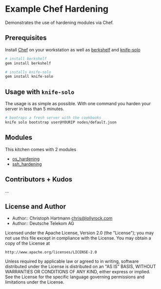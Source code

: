# Example Chef Hardening

Demonstrates the use of hardening modules via Chef.

## Prerequisites

Install [Chef](http://www.getchef.com/chef/install/) on your workstation as well as [berkshelf](http://berkshelf.com/) and [knife-solo](http://matschaffer.github.io/knife-solo/)

```bash
# install berkshelf
gem install berkshelf

# installs knife-solo
gem install knife-solo
```

## Usage with `knife-solo`

The usage is as simple as possible. With one command you harden your server in less than 5 minutes.

```bash
# bootraps a fresh server with the cookbooks
knife solo bootstrap user@YOURIP nodes/default.json
```

## Modules

This kitchen comes with 2 modules

* [os_hardening](http://community.opscode.com/cookbooks/os-hardening)
* [ssh_hardening](http://community.opscode.com/cookbooks/ssh-hardening)

## Contributors + Kudos

...


## License and Author

* Author:: Christoph Hartmann <chris@lollyrock.com>
* Author:: Deutsche Telekom AG

Licensed under the Apache License, Version 2.0 (the "License");
you may not use this file except in compliance with the License.
You may obtain a copy of the License at

    http://www.apache.org/licenses/LICENSE-2.0

Unless required by applicable law or agreed to in writing, software
distributed under the License is distributed on an "AS IS" BASIS,
WITHOUT WARRANTIES OR CONDITIONS OF ANY KIND, either express or implied.
See the License for the specific language governing permissions and
limitations under the License.
